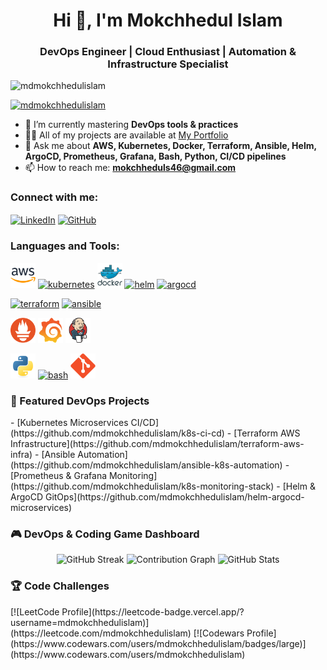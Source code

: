 <h1 align="center">Hi 👋, I'm Mokchhedul Islam</h1>
<h3 align="center">DevOps Engineer | Cloud Enthusiast | Automation & Infrastructure Specialist</h3>

<p align="left"> <img src="https://komarev.com/ghpvc/?username=mdmokchhedulislam&label=Profile%20views&color=0e75b6&style=flat" alt="mdmokchhedulislam" /> </p>

<p align="left"> <a href="https://github.com/ryo-ma/github-profile-trophy"><img src="https://github-profile-trophy.vercel.app/?username=mdmokchhedulislam" alt="mdmokchhedulislam" /></a> </p>

- 🌱 I’m currently mastering **DevOps tools & practices**  
- 👨‍💻 All of my projects are available at [My Portfolio](https://mokchhedulislam.netlify.app/)  
- 💬 Ask me about **AWS, Kubernetes, Docker, Terraform, Ansible, Helm, ArgoCD, Prometheus, Grafana, Bash, Python, CI/CD pipelines**  
- 📫 How to reach me: **mokchheduls46@gmail.com**  

<h3 align="left">Connect with me:</h3>
<p align="left">
<a href="https://www.linkedin.com/in/mokchhedul-islam-482056250/" target="blank"><img align="center" src="https://raw.githubusercontent.com/rahuldkjain/github-profile-readme-generator/master/src/images/icons/Social/linked-in-alt.svg" alt="LinkedIn" height="30" width="40" /></a>
<a href="https://github.com/mdmokchhedulislam" target="blank"><img align="center" src="https://raw.githubusercontent.com/rahuldkjain/github-profile-readme-generator/master/src/images/icons/Social/github.svg" alt="GitHub" height="30" width="40" /></a>
</p>

<h3 align="left">Languages and Tools:</h3>
<p align="left"> 
  <!-- Cloud & Infra -->
  <a href="https://aws.amazon.com" target="_blank"><img src="https://raw.githubusercontent.com/devicons/devicon/master/icons/amazonwebservices/amazonwebservices-original-wordmark.svg" alt="aws" width="40" height="40"/></a>
  <a href="https://kubernetes.io" target="_blank"><img src="https://www.vectorlogo.zone/logos/kubernetes/kubernetes-icon.svg" alt="kubernetes" width="40" height="40"/></a>
  <a href="https://www.docker.com/" target="_blank"><img src="https://raw.githubusercontent.com/devicons/devicon/master/icons/docker/docker-original-wordmark.svg" alt="docker" width="40" height="40"/></a>
  <a href="https://helm.sh/" target="_blank"><img src="https://raw.githubusercontent.com/helm/helm/main/docs/images/helm.svg" alt="helm" width="40" height="40"/></a>
  <a href="https://argo-cd.readthedocs.io/" target="_blank"><img src="https://raw.githubusercontent.com/argoproj/argo-cd/stable/docs/assets/argo-logo.png" alt="argocd" width="40" height="40"/></a>
  
  <!-- IaC & Automation -->
  <a href="https://www.terraform.io/" target="_blank"><img src="https://www.vectorlogo.zone/logos/terraformio/terraformio-icon.svg" alt="terraform" width="40" height="40"/></a>
  <a href="https://www.ansible.com/" target="_blank"><img src="https://www.vectorlogo.zone/logos/ansible/ansible-icon.svg" alt="ansible" width="40" height="40"/></a>
  
  <!-- Monitoring & CI/CD -->
  <a href="https://prometheus.io/" target="_blank"><img src="https://raw.githubusercontent.com/devicons/devicon/master/icons/prometheus/prometheus-original.svg" alt="prometheus" width="40" height="40"/></a>
  <a href="https://grafana.com/" target="_blank"><img src="https://raw.githubusercontent.com/devicons/devicon/master/icons/grafana/grafana-original.svg" alt="grafana" width="40" height="40"/></a>
  <a href="https://www.jenkins.io/" target="_blank"><img src="https://raw.githubusercontent.com/devicons/devicon/master/icons/jenkins/jenkins-original.svg" alt="jenkins" width="40" height="40"/></a>
  
  <!-- Scripting & Version Control -->
  <a href="https://www.python.org/" target="_blank"><img src="https://raw.githubusercontent.com/devicons/devicon/master/icons/python/python-original.svg" alt="python" width="40" height="40"/></a>
  <a href="https://www.gnu.org/software/bash/" target="_blank"><img src="https://upload.wikimedia.org/wikipedia/commons/4/4b/Bash_Logo_Colored.svg" alt="bash" width="40" height="40"/></a>
  <a href="https://git-scm.com/" target="_blank"><img src="https://raw.githubusercontent.com/devicons/devicon/master/icons/git/git-original.svg" alt="git" width="40" height="40"/></a>
</p>

<h3 align="left">🚀 Featured DevOps Projects</h3>
- [Kubernetes Microservices CI/CD](https://github.com/mdmokchhedulislam/k8s-ci-cd)  
- [Terraform AWS Infrastructure](https://github.com/mdmokchhedulislam/terraform-aws-infra)  
- [Ansible Automation](https://github.com/mdmokchhedulislam/ansible-k8s-automation)  
- [Prometheus & Grafana Monitoring](https://github.com/mdmokchhedulislam/k8s-monitoring-stack)  
- [Helm & ArgoCD GitOps](https://github.com/mdmokchhedulislam/helm-argocd-microservices)  

<h3 align="left">🎮 DevOps & Coding Game Dashboard</h3>
<p align="center">
<img src="https://github-readme-streak-stats.herokuapp.com/?user=mdmokchhedulislam&theme=dark" alt="GitHub Streak" />
<img src="https://activity-graph.herokuapp.com/graph?username=mdmokchhedulislam&theme=react-dark&hide_border=true" alt="Contribution Graph" />
<img src="https://github-readme-stats.vercel.app/api?username=mdmokchhedulislam&show_icons=true&theme=radical" alt="GitHub Stats" />
</p>

<h3 align="left">🏆 Code Challenges</h3>
[![LeetCode Profile](https://leetcode-badge.vercel.app/?username=mdmokchhedulislam)](https://leetcode.com/mdmokchhedulislam)
[![Codewars Profile](https://www.codewars.com/users/mdmokchhedulislam/badges/large)](https://www.codewars.com/users/mdmokchhedulislam)
